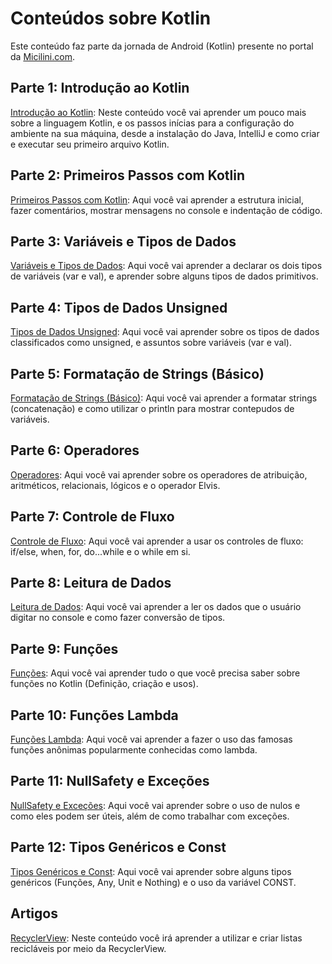 # Conteúdos sobre Kotlin
Este conteúdo faz parte da jornada de Android (Kotlin) presente no portal da [Micilini.com](https://micilini.com/conteudos/android).

## Parte 1: Introdução ao Kotlin
[Introdução ao Kotlin](https://micilini.com/conteudos/android/introducao-kotlin): Neste conteúdo você vai aprender um pouco mais sobre a linguagem Kotlin, e os passos inícias para a configuração do ambiente na sua máquina, desde a instalação do Java, IntelliJ e como criar e executar seu primeiro arquivo Kotlin.

## Parte 2: Primeiros Passos com Kotlin
[Primeiros Passos com Kotlin](https://micilini.com/conteudos/android/primeiros-passos): Aqui você vai aprender a estrutura inicial, fazer comentários, mostrar mensagens no console e indentação de código.

## Parte 3: Variáveis e Tipos de Dados
[Variáveis e Tipos de Dados](https://micilini.com/conteudos/android/variaveis-tipos-de-dados): Aqui você vai aprender a declarar os dois tipos de variáveis (var e val), e aprender sobre alguns tipos de dados primitivos.

## Parte 4: Tipos de Dados Unsigned
[Tipos de Dados Unsigned](https://micilini.com/conteudos/android/tipos-de-dados-unsigned): Aqui você vai aprender sobre os tipos de dados classificados como unsigned, e assuntos sobre variáveis (var e val).

## Parte 5: Formatação de Strings (Básico)
[Formatação de Strings (Básico)](https://micilini.com/conteudos/android/formatacao-strings-basico): Aqui você vai aprender a formatar strings (concatenação) e como utilizar o println para mostrar contepudos de variáveis.

## Parte 6: Operadores
[Operadores](https://micilini.com/conteudos/android/operadores): Aqui você vai aprender sobre os operadores de atribuição, aritméticos, relacionais, lógicos e o operador Elvis.

## Parte 7: Controle de Fluxo
[Controle de Fluxo](https://micilini.com/conteudos/android/controle-de-fluxo): Aqui você vai aprender a usar os controles de fluxo: if/else, when, for, do...while e o while em si.

## Parte 8: Leitura de Dados
[Leitura de Dados](https://micilini.com/conteudos/android/leitura-de-dados): Aqui você vai aprender a ler os dados que o usuário digitar no console e como fazer conversão de tipos.

## Parte 9: Funções
[Funções](https://micilini.com/conteudos/android/funcoes): Aqui você vai aprender tudo o que você precisa saber sobre funções no Kotlin (Definição, criação e usos).

## Parte 10: Funções Lambda
[Funções Lambda](https://micilini.com/conteudos/android/funcoes-lambda): Aqui você vai aprender a fazer o uso das famosas funções anônimas popularmente conhecidas como lambda.

## Parte 11: NullSafety e Exceções
[NullSafety e Exceções](https://micilini.com/conteudos/android/nullsafety-e-excecoes): Aqui você vai aprender sobre o uso de nulos e como eles podem ser úteis, além de como trabalhar com exceções.

## Parte 12: Tipos Genéricos e Const
[Tipos Genéricos e Const](https://micilini.com/conteudos/android/tipo-generico-const): Aqui você vai aprender sobre alguns tipos genéricos (Funções, Any, Unit e Nothing) e o uso da variável CONST.

## Artigos

[RecyclerView](https://micilini.com/conteudos/android/recyclerview): Neste conteúdo você irá aprender a utilizar e criar listas recicláveis por meio da RecyclerView.

